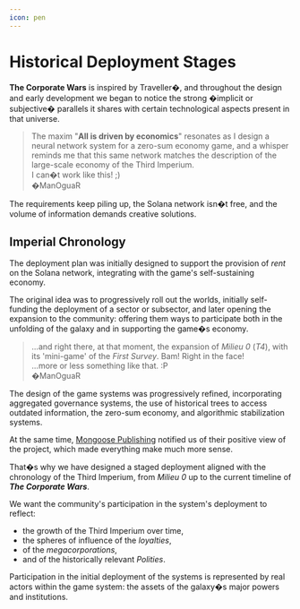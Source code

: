 ```yaml
---
icon: pen
---
```


# Historical Deployment Stages

**The Corporate Wars** is inspired by Traveller�, and throughout the design and early development we began to notice the strong �implicit or subjective� parallels it shares with certain technological aspects present in that universe.

> The maxim "**All is driven by economics**" resonates as I design a neural network system for a zero-sum economy game, and a whisper reminds me that this same network matches the description of the large-scale economy of the Third Imperium.\
> I can�t work like this! ;)\
> �ManOguaR

The requirements keep piling up, the Solana network isn�t free, and the volume of information demands creative solutions.

## Imperial Chronology

The deployment plan was initially designed to support the provision of _rent_ on the Solana network, integrating with the game's self-sustaining economy.

The original idea was to progressively roll out the worlds, initially self-funding the deployment of a sector or subsector, and later opening the expansion to the community: offering them ways to participate both in the unfolding of the galaxy and in supporting the game�s economy.

> ...and right there, at that moment, the expansion of _Milieu 0_ (_T4_), with its 'mini-game' of the _First Survey_. Bam! Right in the face!\
> ...more or less something like that. :P\
> �ManOguaR

The design of the game systems was progressively refined, incorporating aggregated governance systems, the use of historical trees to access outdated information, the zero-sum economy, and algorithmic stabilization systems.

At the same time, [Mongoose Publishing](http://www.mongoosepublishing.com/) notified us of their positive view of the project, which made everything make much more sense.

That�s why we have designed a staged deployment aligned with the chronology of the Third Imperium, from _Milieu 0_ up to the current timeline of _**The Corporate Wars**_.

We want the community's participation in the system's deployment to reflect:

* the growth of the Third Imperium over time,
* the spheres of influence of the _loyalties_,
* of the _megacorporations_,
* and of the historically relevant _Polities_.

Participation in the initial deployment of the systems is represented by real actors within the game system: the assets of the galaxy�s major powers and institutions.
